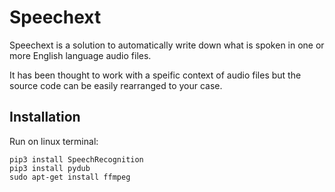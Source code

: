 # Speechext
Speechext is a solution to automatically write down what is spoken in one or more English language audio files.

It has been thought to work with a speific context of audio files but the source code can be easily rearranged to your case.

## Installation

Run on linux terminal:
```
pip3 install SpeechRecognition
pip3 install pydub
sudo apt-get install ffmpeg
```
